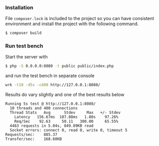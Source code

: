### Installation

File `composer.lock` is included to the project so you can have consistent environment and install the project with the following command.

```bash
$ composer build
```

### Run test bench

Start the server with

```bash
$ php -S 0.0.0.0:8080 -t public public/index.php
```

and run the test bench in separate console

```bash
wrk -t10 -d5s -c400 http://127.0.0.1:8080/
```

Results do vary slightly and one of the best results below
```text
Running 5s test @ http://127.0.0.1:8080/
  10 threads and 400 connections
  Thread Stats   Avg      Stdev     Max   +/- Stdev
    Latency   156.67ms  107.88ms   1.80s    97.26%
    Req/Sec    92.63     50.11   300.00     65.55%
  4463 requests in 5.04s, 849.89KB read
  Socket errors: connect 0, read 0, write 0, timeout 5
Requests/sec:    885.37
Transfer/sec:    168.60KB
```


